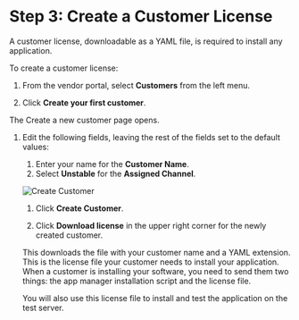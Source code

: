 # Step 3: Create a Customer License

A customer license, downloadable as a YAML file, is required to install any application.

To create a customer license:

1. From the vendor portal, select **Customers** from the left menu.

1. Click **Create your first customer**.

  The Create a new customer page opens.

1. Edit the following fields, leaving the rest of the fields set to the default values:

    1. Enter your name for the **Customer Name**.
    1. Select **Unstable** for the **Assigned Channel**.

    ![Create Customer](/images/guides/kots/create-customer.png)

    1. Click **Create Customer**.

    1. Click **Download license** in the upper right corner for the newly created customer.

      This downloads the file with your customer name and a YAML extension. This is the license file your customer needs to install your application. When a customer is installing your software, you need to send them two things: the app manager installation script and the license file.

      You will also use this license file to install and test the application on the test server.
